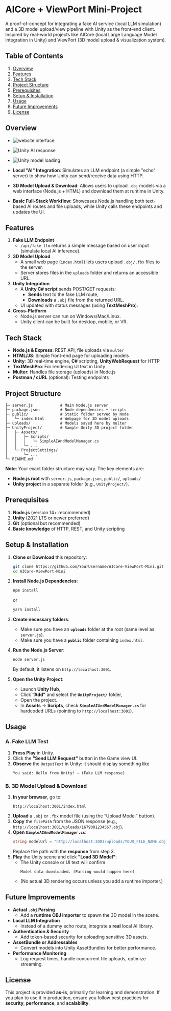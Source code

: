 # AICore + ViewPort Mini-Project

A proof-of-concept for integrating a fake AI service (local LLM simulation) and a 3D model upload/view pipeline with Unity as the front-end client. Inspired by real-world projects like AICore (local Large Language Model integration in Unity) and ViewPort (3D model upload & visualization system).

## Table of Contents
1. [Overview](#overview)
2. [Features](#features)
3. [Tech Stack](#tech-stack)
4. [Project Structure](#project-structure)
5. [Prerequisites](#prerequisites)
6. [Setup & Installation](#setup--installation)
7. [Usage](#usage)
8. [Future Improvements](#future-improvements)
9. [License](#license)

## Overview


 - ![website interface](./public/website.png "website interface")

 - ![Unity AI response](./public/fakellm.png "Unity AI response")

  - ![Unity model loading](./public/fakemodel.png "Unity model loading")


- **Local "AI" Integration**: Simulates an LLM endpoint (a simple "echo" server) to show how Unity can send/receive data using HTTP.
- **3D Model Upload & Download**: Allows users to upload `.obj` models via a web interface (Node.js + HTML) and download them at runtime in Unity.
- **Basic Full-Stack Workflow**: Showcases Node.js handling both text-based AI routes and file uploads, while Unity calls these endpoints and updates the UI.


## Features
1. **Fake LLM Endpoint**
   - `/api/fake-llm` returns a simple message based on user input (simulate local AI inference).
2. **3D Model Upload**
   - A small web page (`index.html`) lets users upload `.obj/.fbx` files to the server.
   - Server stores files in the `uploads` folder and returns an accessible URL.
3. **Unity Integration**
   - A **Unity C# script** sends POST/GET requests:
     - **Sends** text to the fake LLM route,
     - **Downloads** a `.obj` file from the returned URL.
   - UI updated with status messages (using **TextMeshPro**).
4. **Cross-Platform**
   - Node.js server can run on Windows/Mac/Linux.
   - Unity client can be built for desktop, mobile, or VR.

## Tech Stack
- **Node.js & Express**: REST API, file uploads via `multer`
- **HTML/JS**: Simple front-end page for uploading models
- **Unity**: 3D real-time engine, **C#** scripting, **UnityWebRequest** for HTTP
- **TextMeshPro**: For rendering UI text in Unity
- **Multer**: Handles file storage (uploads) in Node.js
- **Postman / cURL** (optional): Testing endpoints

## Project Structure
```
├─ server.js            # Main Node.js server
├─ package.json         # Node dependencies + scripts
├─ public/              # Static folder served by Node
│   └─ index.html       # Webpage for 3D model uploads
├─ uploads/             # Models saved here by multer
├─ UnityProject/        # Sample Unity 3D project folder
│   ├─ Assets/
│   │   ├─ Scripts/
│   │   │   └─ SimpleAIAndModelManager.cs
│   │   └─ ...
│   └─ ProjectSettings/
│       └─ ...
└─ README.md
```

**Note**: Your exact folder structure may vary. The key elements are:
- **Node.js root** with `server.js`, `package.json`, `public/`, `uploads/`
- **Unity project** in a separate folder (e.g., `UnityProject/`).

## Prerequisites
1. **Node.js** (version 14+ recommended)
2. **Unity** (2021 LTS or newer preferred)
3. **Git** (optional but recommended)
4. **Basic knowledge** of HTTP, REST, and Unity scripting

## Setup & Installation

1. **Clone or Download** this repository:
   ```bash
   git clone https://github.com/YourUsername/AICore-ViewPort-Mini.git
   cd AICore-ViewPort-Mini
   ```

2. **Install Node.js Dependencies**:
   ```bash
   npm install
   ```
   or 
   ```bash
   yarn install
   ```

3. **Create necessary folders**:
   - Make sure you have an **`uploads`** folder at the root (same level as `server.js`).
   - Make sure you have a **`public`** folder containing `index.html`.

4. **Run the Node.js Server**:
   ```bash
   node server.js
   ```
   By default, it listens on `http://localhost:3001`.

5. **Open the Unity Project**:
   - Launch **Unity Hub**,
   - Click **“Add”** and select the **`UnityProject/`** folder,
   - Open the project. 
   - In **Assets** → **Scripts**, check **`SimpleAIAndModelManager.cs`** for hardcoded URLs (pointing to `http://localhost:3001`).

## Usage

### A. Fake LLM Test
1. **Press Play** in Unity.
2. Click the **"Send LLM Request"** button in the Game view UI.
3. **Observe** the `OutputText` in Unity: it should display something like  
   ```
   You said: Hello from Unity! — (Fake LLM response)
   ```

### B. 3D Model Upload & Download
1. **In your browser**, go to:
   ```
   http://localhost:3001/index.html
   ```
2. **Upload** a `.obj` or `.fbx` model file (using the “Upload Model” button).
3. **Copy** the `filePath` from the JSON response (e.g., `http://localhost:3001/uploads/1679001234567.obj`).
4. **Open `SimpleAIAndModelManager.cs`**:
   ```csharp
   string modelUrl = "http://localhost:3001/uploads/YOUR_FILE_NAME.obj";
   ```
   Replace the path with the **response** from step 3.
5. **Play** the Unity scene and click **"Load 3D Model"**:
   - The Unity console or UI text will confirm  
     ```
     Model data downloaded. (Parsing would happen here)
     ```
   - (No actual 3D rendering occurs unless you add a runtime importer.)

## Future Improvements
- **Actual `.obj` Parsing**
  - Add a **runtime OBJ importer** to spawn the 3D model in the scene.
- **Local LLM Integration**
  - Instead of a dummy echo route, integrate a **real** local AI library.
- **Authentication & Security**
  - Add token-based security for uploading sensitive 3D assets.
- **AssetBundle or Addressables**
  - Convert models into Unity AssetBundles for better performance.
- **Performance Monitoring**
  - Log request times, handle concurrent file uploads, optimize streaming.

## License
This project is provided **as-is**, primarily for learning and demonstration. If you plan to use it in production, ensure you follow best practices for **security**, **performance**, and **scalability**.
